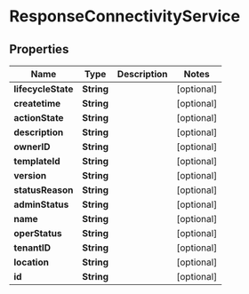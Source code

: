 
# ResponseConnectivityService

## Properties
Name | Type | Description | Notes
------------ | ------------- | ------------- | -------------
**lifecycleState** | **String** |  |  [optional]
**createtime** | **String** |  |  [optional]
**actionState** | **String** |  |  [optional]
**description** | **String** |  |  [optional]
**ownerID** | **String** |  |  [optional]
**templateId** | **String** |  |  [optional]
**version** | **String** |  |  [optional]
**statusReason** | **String** |  |  [optional]
**adminStatus** | **String** |  |  [optional]
**name** | **String** |  |  [optional]
**operStatus** | **String** |  |  [optional]
**tenantID** | **String** |  |  [optional]
**location** | **String** |  |  [optional]
**id** | **String** |  |  [optional]



